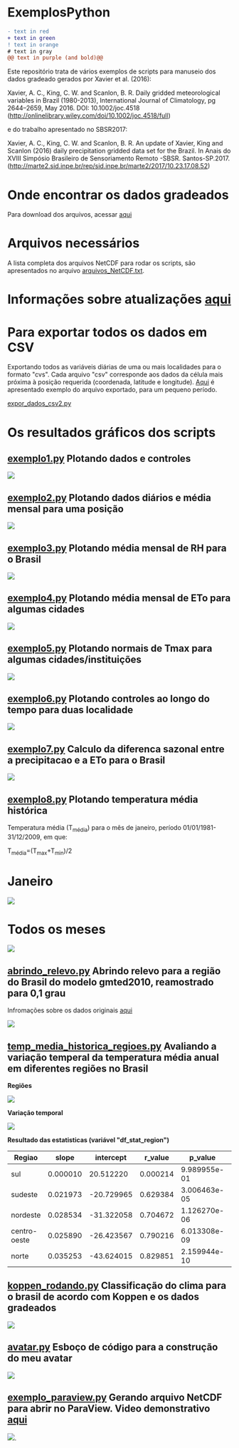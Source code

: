 # ExemplosPython

```diff
- text in red
+ text in green
! text in orange
# text in gray
@@ text in purple (and bold)@@
```


Este repositório trata de vários exemplos de scripts para manuseio dos dados gradeado gerados por Xavier et al. (2016):

Xavier, A. C., King, C. W. and Scanlon, B. R. Daily gridded meteorological variables in Brazil (1980-2013), International Journal of Climatology, pg 2644–2659, May 2016. DOI: 10.1002/joc.4518 (http://onlinelibrary.wiley.com/doi/10.1002/joc.4518/full)

e do trabalho apresentado no SBSR2017:

Xavier, A. C., King, C. W. and Scanlon, B. R. An update of Xavier, King and Scanlon (2016) daily precipitation gridded data set for the Brazil. In Anais do XVIII Simpósio Brasileiro de Sensoriamento Remoto -SBSR. Santos-SP.2017. (http://marte2.sid.inpe.br/rep/sid.inpe.br/marte2/2017/10.23.17.08.52)

# Onde encontrar os dados gradeados

Para download dos arquivos, acessar [aqui](https://utexas.app.box.com/v/Xavier-etal-IJOC-DATA)

# Arquivos necessários
A lista completa dos arquivos NetCDF para rodar os scripts, são apresentados no arquivo [arquivos_NetCDF.txt](https://github.com/AlexandreCandidoXavier/ExemplosPython/blob/master/arquivos_NetCDF.txt).

# Informações sobre atualizações [aqui](https://sites.google.com/site/alexandrecandidoxavierufes/dados-meteorologicos-do-brasil)

# Para exportar todos os dados em CSV

Exportando todos as variáveis diárias de uma ou mais localidades para o formato "cvs". Cada arquivo "csv" corresponde aos dados da célula mais próxima à posição requerida (coordenada, latitude e longitude). [Aqui](https://github.com/AlexandreCandidoXavier/ExemplosPython/blob/master/lat-21.0_lon-44.1.csv) é apresentado exemplo do arquivo exportado, para um pequeno período.

[expor_dados_csv2.py](https://github.com/AlexandreCandidoXavier/ExemplosPython/blob/master/expor_dados_csv2.py)

# Os resultados gráficos dos scripts

## [exemplo1.py](https://github.com/AlexandreCandidoXavier/ExemplosPython/blob/master/exemplo1.py) Plotando dados e controles

![](https://github.com/AlexandreCandidoXavier/ExemplosPython/blob/master/figuras/Figure_1.png)

## [exemplo2.py](https://github.com/AlexandreCandidoXavier/ExemplosPython/blob/master/exemplo2.py) Plotando dados diários e média mensal para uma posição

![](https://github.com/AlexandreCandidoXavier/ExemplosPython/blob/master/figuras/Figure_2.png)


## [exemplo3.py](https://github.com/AlexandreCandidoXavier/ExemplosPython/blob/master/exemplo3.py) Plotando média mensal de RH para o Brasil

![](https://github.com/AlexandreCandidoXavier/ExemplosPython/blob/master/figuras/Figure_3.png)

## [exemplo4.py](https://github.com/AlexandreCandidoXavier/ExemplosPython/blob/master/exemplo4.py) Plotando média mensal de ETo para algumas cidades

![](https://github.com/AlexandreCandidoXavier/ExemplosPython/blob/master/figuras/Figure_4.png)

## [exemplo5.py](https://github.com/AlexandreCandidoXavier/ExemplosPython/blob/master/exemplo5.py) Plotando normais de Tmax para algumas  cidades/instituições

![](https://github.com/AlexandreCandidoXavier/ExemplosPython/blob/master/figuras/Figure_5.png)

## [exemplo6.py](https://github.com/AlexandreCandidoXavier/ExemplosPython/blob/master/exemplo6.py) Plotando controles ao longo do tempo para duas localidade

![](https://github.com/AlexandreCandidoXavier/ExemplosPython/blob/master/figuras/Figure_6.png)


## [exemplo7.py](https://github.com/AlexandreCandidoXavier/ExemplosPython/blob/master/exemplo7.py) Calculo da diferenca sazonal entre a precipitacao e a ETo para o Brasil 

![](https://github.com/AlexandreCandidoXavier/ExemplosPython/blob/master/figuras/Figure_7.png)


## [exemplo8.py](https://github.com/AlexandreCandidoXavier/ExemplosPython/blob/master/exemplo8.py) Plotando temperatura média histórica

Temperatura média (T<sub>média</sub>) para o mês de janeiro, período 01/01/1981-31/12/2009, em que:

T<sub>média</sub>=(T<sub>max</sub>+T<sub>min</sub>)/2

# Janeiro

![](https://github.com/AlexandreCandidoXavier/ExemplosPython/blob/master/figuras/Figure_8.png)


# Todos os meses
![](https://github.com/AlexandreCandidoXavier/ExemplosPython/blob/master/figuras/Figure_8_2.png)


## [abrindo_relevo.py](https://github.com/AlexandreCandidoXavier/ExemplosPython/blob/master/abrindo_relevo.py) Abrindo relevo para a região do Brasil do modelo gmted2010, reamostrado para 0,1 grau

Infromações sobre os dados originais [aqui](https://pubs.usgs.gov/of/2011/1073/pdf/of2011-1073.pdf)

![](https://github.com/AlexandreCandidoXavier/ExemplosPython/blob/master/figuras/gmted2010_reamostrado.png)

## [temp_media_historica_regioes.py](https://github.com/AlexandreCandidoXavier/ExemplosPython/blob/master/temp_media_historica_regioes.py) Avaliando a variação temperal da temperatura média anual em diferentes regiões no Brasil 

**Regiões**

![](https://github.com/AlexandreCandidoXavier/ExemplosPython/blob/master/figuras/regioes.png)

**Variação temporal**

![](https://github.com/AlexandreCandidoXavier/ExemplosPython/blob/master/figuras/tmean_temporal_regioes.png)


**Resultado das estatisticas (variável "df_stat_region")**

| Regiao        |   slope  | intercept   | r_value   |     p_value |   std_err |
| ------------- | -------- | ----------- | --------- | ----------- | --------- |
| sul           | 0.000010 |  20.512220  | 0.000214  | 9.989955e-01|  0.007881 |
| sudeste       | 0.021973 | -20.729965  | 0.629384  | 3.006463e-05|  0.004586 |
| nordeste      | 0.028534 | -31.322058  | 0.704672  | 1.126270e-06|  0.004856 |
| centro-oeste  | 0.025890 | -26.423567  | 0.790216  | 6.013308e-09|  0.003394 |
| norte         | 0.035253 | -43.624015  | 0.829851  | 2.159944e-10|  0.004007 |


## [koppen_rodando.py](https://github.com/AlexandreCandidoXavier/ExemplosPython/blob/master/koppen_rodando.py) Classificação do clima para o brasil de acordo com Koppen e os dados gradeados

![](https://github.com/AlexandreCandidoXavier/ExemplosPython/blob/master/figuras/koppen_brasil.png)

## [avatar.py](https://github.com/AlexandreCandidoXavier/ExemplosPython/blob/master/avatar.py) Esboço de código para a construção do meu avatar
![](https://github.com/AlexandreCandidoXavier/ExemplosPython/blob/master/figuras/avatar.png)

## [exemplo_paraview.py](https://github.com/AlexandreCandidoXavier/ExemplosPython/blob/master/exemplo_paraview.py) Gerando arquivo NetCDF para abrir no ParaView. Video demonstrativo [aqui](https://drive.google.com/file/d/1ghXjHY-xgXYKCIUsKcFgICHj4ZNjrOXn/view)
![](https://github.com/AlexandreCandidoXavier/ExemplosPython/blob/master/figuras/figure_ParaView.png). 
